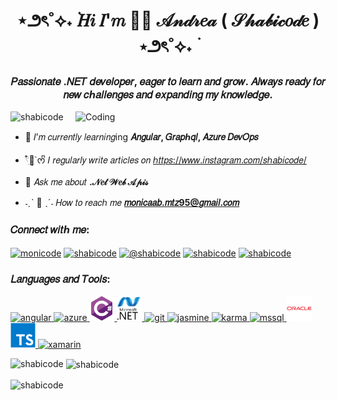 <h1 align="center">⋆౨ৎ˚⟡˖ ࣪𝐻𝑖 𝐼'𝑚 🍰🎀 𝒜𝓃𝒹𝓇𝑒𝒶 ( 𝒮𝒽𝒶𝒷𝒾𝒸𝑜𝒹𝑒 ) ⋆౨ৎ˚⟡˖ ࣪</h1>
<h3 align="center">𝑃𝑎𝑠𝑠𝑖𝑜𝑛𝑎𝑡𝑒 .𝑁𝐸𝑇 𝑑𝑒𝑣𝑒𝑙𝑜𝑝𝑒𝑟, 𝑒𝑎𝑔𝑒𝑟 𝑡𝑜 𝑙𝑒𝑎𝑟𝑛 𝑎𝑛𝑑 𝑔𝑟𝑜𝑤. 𝐴𝑙𝑤𝑎𝑦𝑠 𝑟𝑒𝑎𝑑𝑦 𝑓𝑜𝑟 𝑛𝑒𝑤 𝑐ℎ𝑎𝑙𝑙𝑒𝑛𝑔𝑒𝑠 𝑎𝑛𝑑 𝑒𝑥𝑝𝑎𝑛𝑑𝑖𝑛𝑔 𝑚𝑦 𝑘𝑛𝑜𝑤𝑙𝑒𝑑𝑔𝑒.</h3>

<img align="right" alt="Coding" width="400" src="https://i.pinimg.com/originals/dc/4d/f9/dc4df931eab16d3de9df5233b3018f42.gif">

<p align="left"> <img src="https://komarev.com/ghpvc/?username=shabicode&label=Profile%20views&color=0e75b6&style=flat" alt="shabicode" /> </p>

- 🥕 𝐼’𝑚 𝑐𝑢𝑟𝑟𝑒𝑛𝑡𝑙𝑦 𝑙𝑒𝑎𝑟𝑛𝑖𝑛𝑔ing **𝐴𝑛𝑔𝑢𝑙𝑎𝑟, 𝐺𝑟𝑎𝑝ℎ𝑞𝑙, 𝐴𝑧𝑢𝑟𝑒 𝐷𝑒𝑣𝑂𝑝𝑠**

- 𓍢ִ໋🌷͙֒ ᰔᩚ 𝐼 𝑟𝑒𝑔𝑢𝑙𝑎𝑟𝑙𝑦 𝑤𝑟𝑖𝑡𝑒 𝑎𝑟𝑡𝑖𝑐𝑙𝑒𝑠 𝑜𝑛 [ℎ𝑡𝑡𝑝𝑠://𝑤𝑤𝑤.𝑖𝑛𝑠𝑡𝑎𝑔𝑟𝑎𝑚.𝑐𝑜𝑚/𝑠ℎ𝑎𝑏𝑖𝑐𝑜𝑑𝑒/](https://www.instagram.com/shabicode/)

- 💬 𝐴𝑠𝑘 𝑚𝑒 𝑎𝑏𝑜𝑢𝑡 **.𝒩𝑒𝓉 𝒲𝑒𝒷 𝒜𝓅𝒾𝓈**

- ˗ˏˋ 🍓 ˎˊ˗ 𝐻𝑜𝑤 𝑡𝑜 𝑟𝑒𝑎𝑐ℎ 𝑚𝑒 **𝑚𝑜𝑛𝑖𝑐𝑎𝑎𝑏.𝑚𝑡𝑧95@𝑔𝑚𝑎𝑖𝑙.𝑐𝑜𝑚**

<h3 align="left">𝐶𝑜𝑛𝑛𝑒𝑐𝑡 𝑤𝑖𝑡ℎ 𝑚𝑒:</h3>
<p align="left">
<a href="https://linkedin.com/in/monicode" target="blank"><img align="center" src="https://raw.githubusercontent.com/rahuldkjain/github-profile-readme-generator/master/src/images/icons/Social/linked-in-alt.svg" alt="monicode" height="30" width="40" /></a>
<a href="https://instagram.com/shabicode" target="blank"><img align="center" src="https://raw.githubusercontent.com/rahuldkjain/github-profile-readme-generator/master/src/images/icons/Social/instagram.svg" alt="shabicode" height="30" width="40" /></a>
<a href="https://www.hackerrank.com/@shabicode" target="blank"><img align="center" src="https://raw.githubusercontent.com/rahuldkjain/github-profile-readme-generator/master/src/images/icons/Social/hackerrank.svg" alt="@shabicode" height="30" width="40" /></a>
<a href="https://www.leetcode.com/shabicode" target="blank"><img align="center" src="https://raw.githubusercontent.com/rahuldkjain/github-profile-readme-generator/master/src/images/icons/Social/leet-code.svg" alt="shabicode" height="30" width="40" /></a>
<a href="https://www.topcoder.com/members/shabicode" target="blank"><img align="center" src="https://raw.githubusercontent.com/rahuldkjain/github-profile-readme-generator/master/src/images/icons/Social/topcoder.svg" alt="shabicode" height="30" width="40" /></a>
</p>

<h3 align="left">𝐿𝑎𝑛𝑔𝑢𝑎𝑔𝑒𝑠 𝑎𝑛𝑑 𝑇𝑜𝑜𝑙𝑠:</h3>
<p align="left"> <a href="https://angular.io" target="_blank" rel="noreferrer"> <img src="https://angular.io/assets/images/logos/angular/angular.svg" alt="angular" width="40" height="40"/> </a> <a href="https://azure.microsoft.com/en-in/" target="_blank" rel="noreferrer"> <img src="https://www.vectorlogo.zone/logos/microsoft_azure/microsoft_azure-icon.svg" alt="azure" width="40" height="40"/> </a> <a href="https://www.w3schools.com/cs/" target="_blank" rel="noreferrer"> <img src="https://raw.githubusercontent.com/devicons/devicon/master/icons/csharp/csharp-original.svg" alt="csharp" width="40" height="40"/> </a> <a href="https://dotnet.microsoft.com/" target="_blank" rel="noreferrer"> <img src="https://raw.githubusercontent.com/devicons/devicon/master/icons/dot-net/dot-net-original-wordmark.svg" alt="dotnet" width="40" height="40"/> </a> <a href="https://git-scm.com/" target="_blank" rel="noreferrer"> <img src="https://www.vectorlogo.zone/logos/git-scm/git-scm-icon.svg" alt="git" width="40" height="40"/> </a> <a href="https://jasmine.github.io/" target="_blank" rel="noreferrer"> <img src="https://www.vectorlogo.zone/logos/jasmine/jasmine-icon.svg" alt="jasmine" width="40" height="40"/> </a> <a href="https://karma-runner.github.io/latest/index.html" target="_blank" rel="noreferrer"> <img src="https://raw.githubusercontent.com/detain/svg-logos/780f25886640cef088af994181646db2f6b1a3f8/svg/karma.svg" alt="karma" width="40" height="40"/> </a> <a href="https://www.microsoft.com/en-us/sql-server" target="_blank" rel="noreferrer"> <img src="https://www.svgrepo.com/show/303229/microsoft-sql-server-logo.svg" alt="mssql" width="40" height="40"/> </a> <a href="https://www.oracle.com/" target="_blank" rel="noreferrer"> <img src="https://raw.githubusercontent.com/devicons/devicon/master/icons/oracle/oracle-original.svg" alt="oracle" width="40" height="40"/> </a> <a href="https://www.typescriptlang.org/" target="_blank" rel="noreferrer"> <img src="https://raw.githubusercontent.com/devicons/devicon/master/icons/typescript/typescript-original.svg" alt="typescript" width="40" height="40"/> </a> <a href="https://dotnet.microsoft.com/apps/xamarin" target="_blank" rel="noreferrer"> <img src="https://raw.githubusercontent.com/detain/svg-logos/780f25886640cef088af994181646db2f6b1a3f8/svg/xamarin.svg" alt="xamarin" width="40" height="40"/> </a> </p>

<p><img align="left" src="https://github-readme-stats.vercel.app/api/top-langs?username=shabicode&show_icons=true&locale=en&layout=compact" alt="shabicode" /></p>

<p>&nbsp;<img align="center" src="https://github-readme-stats.vercel.app/api?username=shabicode&show_icons=true&locale=en" alt="shabicode" /></p>

<p><img align="center" src="https://github-readme-streak-stats.herokuapp.com/?user=shabicode&" alt="shabicode" /></p>
